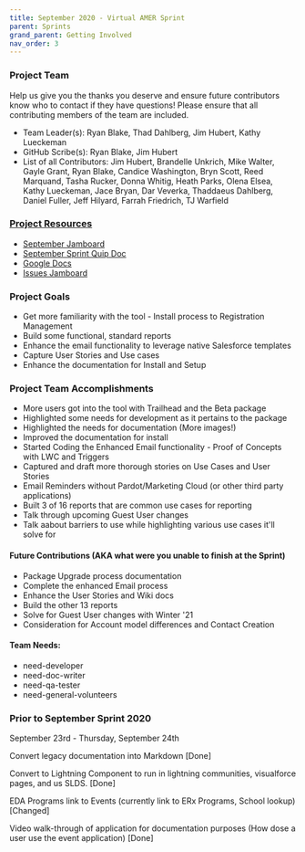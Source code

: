 ```yaml
---
title: September 2020 - Virtual AMER Sprint
parent: Sprints
grand_parent: Getting Involved
nav_order: 3
---
```


### Project Team
Help us give you the thanks you deserve and ensure future contributors know who to contact if they have questions! Please ensure that all contributing members of the team are included.
* Team Leader(s): Ryan Blake, Thad Dahlberg, Jim Hubert, Kathy Lueckeman
* GitHub Scribe(s): Ryan Blake, Jim Hubert
* List of all Contributors: Jim Hubert, Brandelle Unkrich, Mike Walter, Gayle Grant, Ryan Blake, Candice Washington, Bryn Scott, Reed Marquand, Tasha Rucker, Donna Whitig, Heath Parks, Olena Elsea, Kathy Lueckeman, Jace Bryan, Dar Veverka, Thaddaeus Dahlberg, Daniel Fuller, Jeff Hilyard, Farrah Friedrich, TJ Warfield


### [Project Resources]()
* [September Jamboard](https://jamboard.google.com/d/1MThispD3DaX9_J-o0qzNdtUlPAC4Q-P57wNqMI8UDD0/viewer?f=4)
* [September Sprint Quip Doc](https://stthomas.quip.com/jC4wAmKLXEOi/September-Sprint)
* [Google Docs](https://drive.google.com/drive/folders/1YD0TGmHotBkJytInJ9YhcCd7pPgRnhxI?usp=sharing)
* [Issues Jamboard](https://jamboard.google.com/d/1MThispD3DaX9_J-o0qzNdtUlPAC4Q-P57wNqMI8UDD0/viewer?f=6)


### Project Goals
* Get more familiarity with the tool - Install process to Registration Management
* Build some functional, standard reports
* Enhance the email functionality to leverage native Salesforce templates
* Capture User Stories and Use cases
* Enhance the documentation for Install and Setup


### Project Team Accomplishments
* More users got into the tool with Trailhead and the Beta package
* Highlighted some needs for development as it pertains to the package
* Highlighted the needs for documentation (More images!)
* Improved the documentation for install
* Started Coding the Enhanced Email functionality - Proof of Concepts with LWC and Triggers
* Captured and draft more thorough stories on Use Cases and User Stories
* Email Reminders without Pardot/Marketing Cloud (or other third party applications)
* Built 3 of 16 reports that are common use cases for reporting
* Talk through upcoming Guest User changes
* Talk aabout barriers to use while highlighting various use cases it'll solve for

#### Future Contributions (AKA what were you unable to finish at the Sprint)
* Package Upgrade process documentation
* Complete the enhanced Email process
* Enhance the User Stories and Wiki docs
* Build the other 13 reports
* Solve for Guest User changes with Winter '21
* Consideration for Account model differences and Contact Creation


#### Team Needs:
* need-developer
* need-doc-writer
* need-qa-tester
* need-general-volunteers



### Prior to September Sprint 2020
September 23rd - Thursday, September 24th

Convert legacy documentation into Markdown [Done]

Convert to Lightning Component to run in lightning communities, visualforce pages, and us SLDS. [Done]

EDA Programs link to Events (currently link to ERx Programs, School lookup) [Changed]

Video walk-through of application for documentation purposes (How dose a user use the event application) [Done]
